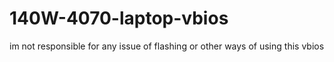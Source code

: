 # 140W-4070-laptop-vbios
im not responsible for any issue of flashing or other ways of using this vbios
